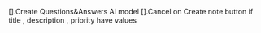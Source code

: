 [].Create Questions&Answers AI model
[].Cancel on Create note button if title , description , priority have values